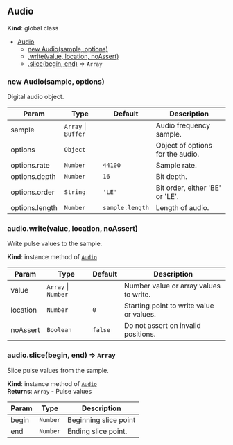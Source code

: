 <a name="Audio"></a>
## Audio
**Kind**: global class  

* [Audio](#Audio)
    * [new Audio(sample, options)](#new_Audio_new)
    * [.write(value, location, noAssert)](#Audio+write)
    * [.slice(begin, end)](#Audio+slice) ⇒ <code>Array</code>

<a name="new_Audio_new"></a>
### new Audio(sample, options)
Digital audio object.


| Param | Type | Default | Description |
| --- | --- | --- | --- |
| sample | <code>Array</code> &#124; <code>Buffer</code> |  | Audio frequency sample. |
| options | <code>Object</code> |  | Object of options for the audio. |
| options.rate | <code>Number</code> | <code>44100</code> | Sample rate. |
| options.depth | <code>Number</code> | <code>16</code> | Bit depth. |
| options.order | <code>String</code> | <code>&#x27;LE&#x27;</code> | Bit order, either 'BE' or 'LE'. |
| options.length | <code>Number</code> | <code>sample.length</code> | Length of audio. |

<a name="Audio+write"></a>
### audio.write(value, location, noAssert)
Write pulse values to the sample.

**Kind**: instance method of <code>[Audio](#Audio)</code>  

| Param | Type | Default | Description |
| --- | --- | --- | --- |
| value | <code>Array</code> &#124; <code>Number</code> |  | Number value or array values to write. |
| location | <code>Number</code> | <code>0</code> | Starting point to write value or values. |
| noAssert | <code>Boolean</code> | <code>false</code> | Do not assert on invalid positions. |

<a name="Audio+slice"></a>
### audio.slice(begin, end) ⇒ <code>Array</code>
Slice pulse values from the sample.

**Kind**: instance method of <code>[Audio](#Audio)</code>  
**Returns**: <code>Array</code> - Pulse values  

| Param | Type | Description |
| --- | --- | --- |
| begin | <code>Number</code> | Beginning slice point |
| end | <code>Number</code> | Ending slice point. |

